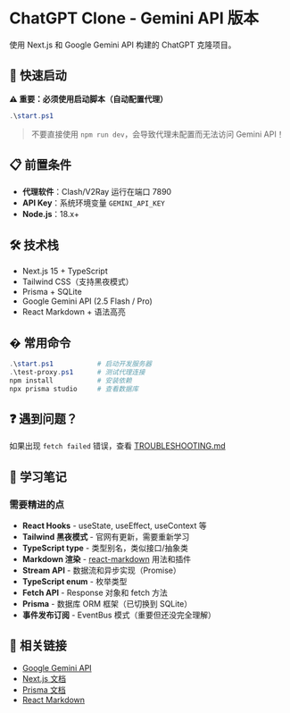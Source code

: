 # ChatGPT Clone - Gemini API 版本

使用 Next.js 和 Google Gemini API 构建的 ChatGPT 克隆项目。

## 🚀 快速启动

**⚠️ 重要：必须使用启动脚本（自动配置代理）**

```powershell
.\start.ps1
```

> 不要直接使用 `npm run dev`，会导致代理未配置而无法访问 Gemini API！

## 📋 前置条件

- **代理软件**：Clash/V2Ray 运行在端口 7890
- **API Key**：系统环境变量 `GEMINI_API_KEY`
- **Node.js**：18.x+

## 🛠️ 技术栈

- Next.js 15 + TypeScript
- Tailwind CSS（支持黑夜模式）
- Prisma + SQLite
- Google Gemini API (2.5 Flash / Pro)
- React Markdown + 语法高亮

## � 常用命令

```powershell
.\start.ps1           # 启动开发服务器
.\test-proxy.ps1      # 测试代理连接
npm install           # 安装依赖
npx prisma studio     # 查看数据库
```

## ❓ 遇到问题？

如果出现 `fetch failed` 错误，查看 [TROUBLESHOOTING.md](./TROUBLESHOOTING.md)

## 📝 学习笔记

### 需要精进的点

- **React Hooks** - useState, useEffect, useContext 等
- **Tailwind 黑夜模式** - 官网有更新，需要重新学习
- **TypeScript type** - 类型别名，类似接口/抽象类
- **Markdown 渲染** - [react-markdown](https://github.com/remarkjs/react-markdown) 用法和插件
- **Stream API** - 数据流和异步实现（Promise）
- **TypeScript enum** - 枚举类型
- **Fetch API** - Response 对象和 fetch 方法
- **Prisma** - 数据库 ORM 框架（已切换到 SQLite）
- **事件发布订阅** - EventBus 模式（重要但还没完全理解）

## 🔗 相关链接

- [Google Gemini API](https://ai.google.dev/)
- [Next.js 文档](https://nextjs.org/docs)
- [Prisma 文档](https://www.prisma.io/docs)
- [React Markdown](https://github.com/remarkjs/react-markdown)